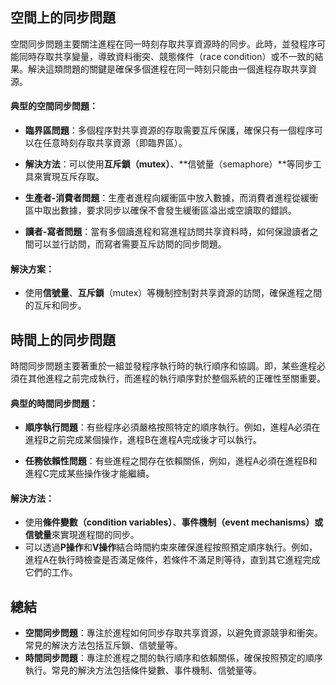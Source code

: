 ## **空間上的同步問題**
空間同步問題主要關注進程在同一時刻存取共享資源時的同步。此時，並發程序可能同時存取共享變量，導致資料衝突、競態條件（race condition）或不一致的結果。解決這類問題的關鍵是確保多個進程在同一時刻只能由一個進程存取共享資源。

#### 典型的空間同步問題：
- **臨界區問題**：多個程序對共享資源的存取需要互斥保護，確保只有一個程序可以在任意時刻存取共享資源（即臨界區）。
 - **解決方法**：可以使用**互斥鎖（mutex）**、**信號量（semaphore）**等同步工具來實現互斥存取。

- **生產者-消費者問題**：生產者進程向緩衝區中放入數據，而消費者進程從緩衝區中取出數據，要求同步以確保不會發生緩衝區溢出或空讀取的錯誤。

- **讀者-寫者問題**：當有多個讀進程和寫進程訪問共享資料時，如何保證讀者之間可以並行訪問，而寫者需要互斥訪問的同步問題。

#### 解決方案：
- 使用**信號量**、**互斥鎖**（mutex）等機制控制對共享資源的訪問，確保進程之間的互斥和同步。


## **時間上的同步問題**
時間同步問題主要著重於一組並發程序執行時的執行順序和協調。即，某些進程必須在其他進程之前完成執行，而進程的執行順序對於整個系統的正確性至關重要。

#### 典型的時間同步問題：
- **順序執行問題**：有些程序必須嚴格按照特定的順序執行。例如，進程A必須在進程B之前完成某個操作，進程B在進程A完成後才可以執行。

- **任務依賴性問題**：有些進程之間存在依賴關係，例如，進程A必須在進程B和進程C完成某些操作後才能繼續。

#### 解決方法：
- 使用**條件變數（condition variables）**、**事件機制（event mechanisms）**或**信號量**來實現進程間的同步。
- 可以透過**P操作**和**V操作**結合時間約束來確保進程按照預定順序執行。例如，進程A在執行時檢查是否滿足條件，若條件不滿足則等待，直到其它進程完成它們的工作。




## **總結**
- **空間同步問題**：專注於進程如何同步存取共享資源，以避免資源競爭和衝突。常見的解決方法包括互斥鎖、信號量等。
- **時間同步問題**：專注於進程之間的執行順序和依賴關係，確保按照預定的順序執行。常見的解決方法包括條件變數、事件機制、信號量等。